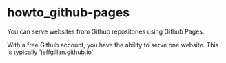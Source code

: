 # howto_github-pages

You can serve websites from Github repositories using Github Pages. 

With a free Github account, you have the ability to serve one website. This is typically 'jeffgillan.github.io'
